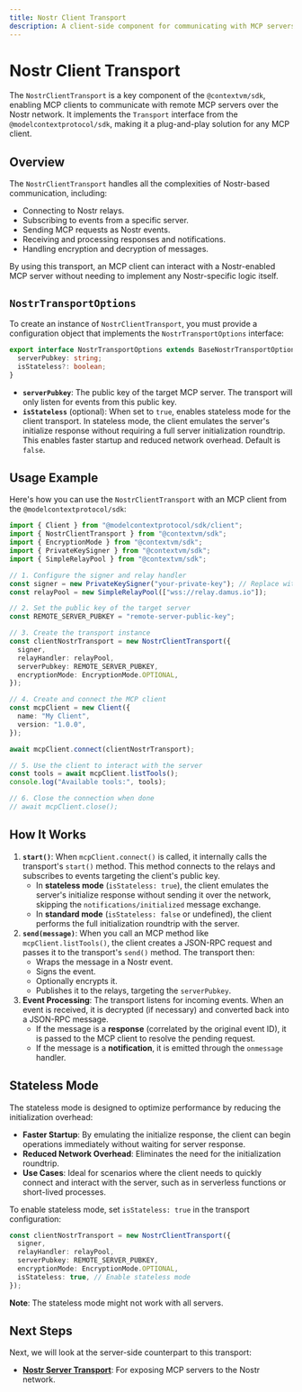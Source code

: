 ```yaml
---
title: Nostr Client Transport
description: A client-side component for communicating with MCP servers over Nostr.
---
```


# Nostr Client Transport

The `NostrClientTransport` is a key component of the `@contextvm/sdk`, enabling MCP clients to communicate with remote MCP servers over the Nostr network. It implements the `Transport` interface from the `@modelcontextprotocol/sdk`, making it a plug-and-play solution for any MCP client.

## Overview

The `NostrClientTransport` handles all the complexities of Nostr-based communication, including:

- Connecting to Nostr relays.
- Subscribing to events from a specific server.
- Sending MCP requests as Nostr events.
- Receiving and processing responses and notifications.
- Handling encryption and decryption of messages.

By using this transport, an MCP client can interact with a Nostr-enabled MCP server without needing to implement any Nostr-specific logic itself.

## `NostrTransportOptions`

To create an instance of `NostrClientTransport`, you must provide a configuration object that implements the `NostrTransportOptions` interface:

```typescript
export interface NostrTransportOptions extends BaseNostrTransportOptions {
  serverPubkey: string;
  isStateless?: boolean;
}
```

- **`serverPubkey`**: The public key of the target MCP server. The transport will only listen for events from this public key.
- **`isStateless`** (optional): When set to `true`, enables stateless mode for the client transport. In stateless mode, the client emulates the server's initialize response without requiring a full server initialization roundtrip. This enables faster startup and reduced network overhead. Default is `false`.

## Usage Example

Here's how you can use the `NostrClientTransport` with an MCP client from the `@modelcontextprotocol/sdk`:

```typescript
import { Client } from "@modelcontextprotocol/sdk/client";
import { NostrClientTransport } from "@contextvm/sdk";
import { EncryptionMode } from "@contextvm/sdk";
import { PrivateKeySigner } from "@contextvm/sdk";
import { SimpleRelayPool } from "@contextvm/sdk";

// 1. Configure the signer and relay handler
const signer = new PrivateKeySigner("your-private-key"); // Replace with your actual private key
const relayPool = new SimpleRelayPool(["wss://relay.damus.io"]);

// 2. Set the public key of the target server
const REMOTE_SERVER_PUBKEY = "remote-server-public-key";

// 3. Create the transport instance
const clientNostrTransport = new NostrClientTransport({
  signer,
  relayHandler: relayPool,
  serverPubkey: REMOTE_SERVER_PUBKEY,
  encryptionMode: EncryptionMode.OPTIONAL,
});

// 4. Create and connect the MCP client
const mcpClient = new Client({
  name: "My Client",
  version: "1.0.0",
});

await mcpClient.connect(clientNostrTransport);

// 5. Use the client to interact with the server
const tools = await mcpClient.listTools();
console.log("Available tools:", tools);

// 6. Close the connection when done
// await mcpClient.close();
```

## How It Works

1.  **`start()`**: When `mcpClient.connect()` is called, it internally calls the transport's `start()` method. This method connects to the relays and subscribes to events targeting the client's public key.
    - In **stateless mode** (`isStateless: true`), the client emulates the server's initialize response without sending it over the network, skipping the `notifications/initialized` message exchange.
    - In **standard mode** (`isStateless: false` or undefined), the client performs the full initialization roundtrip with the server.
2.  **`send(message)`**: When you call an MCP method like `mcpClient.listTools()`, the client creates a JSON-RPC request and passes it to the transport's `send()` method. The transport then:
    - Wraps the message in a Nostr event.
    - Signs the event.
    - Optionally encrypts it.
    - Publishes it to the relays, targeting the `serverPubkey`.
3.  **Event Processing**: The transport listens for incoming events. When an event is received, it is decrypted (if necessary) and converted back into a JSON-RPC message.
    - If the message is a **response** (correlated by the original event ID), it is passed to the MCP client to resolve the pending request.
    - If the message is a **notification**, it is emitted through the `onmessage` handler.

## Stateless Mode

The stateless mode is designed to optimize performance by reducing the initialization overhead:

- **Faster Startup**: By emulating the initialize response, the client can begin operations immediately without waiting for server response.
- **Reduced Network Overhead**: Eliminates the need for the initialization roundtrip.
- **Use Cases**: Ideal for scenarios where the client needs to quickly connect and interact with the server, such as in serverless functions or short-lived processes.

To enable stateless mode, set `isStateless: true` in the transport configuration:

```typescript
const clientNostrTransport = new NostrClientTransport({
  signer,
  relayHandler: relayPool,
  serverPubkey: REMOTE_SERVER_PUBKEY,
  encryptionMode: EncryptionMode.OPTIONAL,
  isStateless: true, // Enable stateless mode
});
```

**Note**: The stateless mode might not work with all servers.

## Next Steps

Next, we will look at the server-side counterpart to this transport:

- **[Nostr Server Transport](/transports/nostr-server-transport)**: For exposing MCP servers to the Nostr network.
